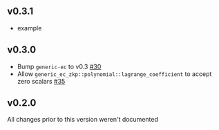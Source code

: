 ## v0.3.1
* example

## v0.3.0
* Bump `generic-ec` to v0.3 [#30]
* Allow `generic_ec_zkp::polynomial::lagrange_coefficient` to accept zero scalars [#35]

[#30]: https://github.com/dfns/generic-ec/pull/30
[#35]: https://github.com/dfns/generic-ec/pull/35

## v0.2.0
All changes prior to this version weren't documented
